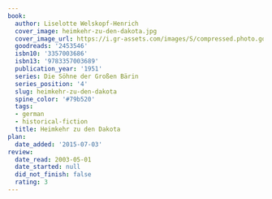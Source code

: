 ```yaml
---
book:
  author: Liselotte Welskopf-Henrich
  cover_image: heimkehr-zu-den-dakota.jpg
  cover_image_url: https://i.gr-assets.com/images/S/compressed.photo.goodreads.com/books/1406655758l/2453546.jpg
  goodreads: '2453546'
  isbn10: '3357003686'
  isbn13: '9783357003689'
  publication_year: '1951'
  series: Die Söhne der Großen Bärin
  series_position: '4'
  slug: heimkehr-zu-den-dakota
  spine_color: '#79b520'
  tags:
  - german
  - historical-fiction
  title: Heimkehr zu den Dakota
plan:
  date_added: '2015-07-03'
review:
  date_read: 2003-05-01
  date_started: null
  did_not_finish: false
  rating: 3
---
```

